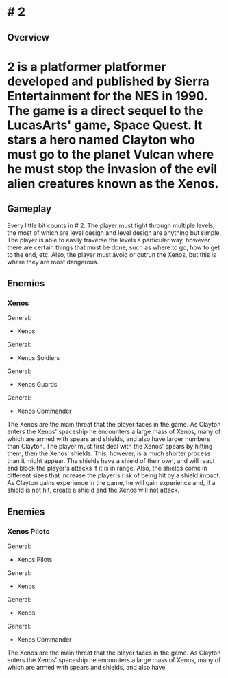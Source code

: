 # # 2

## Overview

# 2 is a platformer platformer developed and published by Sierra Entertainment for the NES in 1990. The game is a direct sequel to the LucasArts' game, Space Quest. It stars a hero named Clayton who must go to the planet Vulcan where he must stop the invasion of the evil alien creatures known as the Xenos.

## Gameplay

Every little bit counts in # 2. The player must fight through multiple levels, the most of which are level design and level design are anything but simple. The player is able to easily traverse the levels a particular way, however there are certain things that must be done, such as where to go, how to get to the end, etc. Also, the player must avoid or outrun the Xenos, but this is where they are most dangerous.

## Enemies

### Xenos

General:

*   Xenos

General:

*   Xenos Soldiers

General:

*   Xenos Guards

General:

*   Xenos Commander

The Xenos are the main threat that the player faces in the game. As Clayton enters the Xenos' spaceship he encounters a large mass of Xenos, many of which are armed with spears and shields, and also have larger numbers than Clayton. The player must first deal with the Xenos' spears by hitting them, then the Xenos' shields. This, however, is a much shorter process than it might appear. The shields have a shield of their own, and will react and block the player's attacks if it is in range. Also, the shields come in different sizes that increase the player's risk of being hit by a shield impact. As Clayton gains experience in the game, he will gain experience and, if a shield is not hit, create a shield and the Xenos will not attack.

## Enemies

### Xenos Pilots

General:

*   Xenos Pilots

General:

*   Xenos

General:

*   Xenos

General:

*   Xenos Commander

The Xenos are the main threat that the player faces in the game. As Clayton enters the Xenos' spaceship he encounters a large mass of Xenos, many of which are armed with spears and shields, and also have